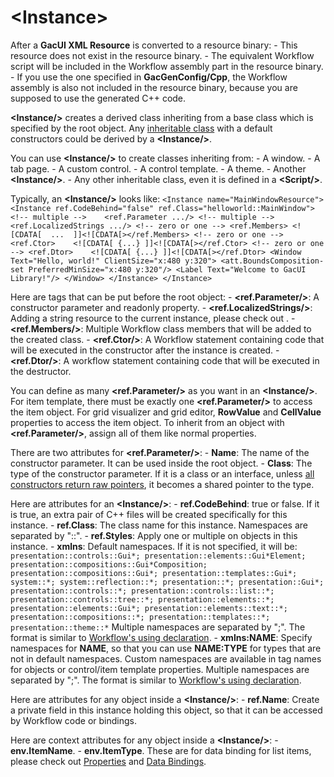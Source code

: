 # \<Instance\>

After a **GacUI XML Resource** is converted to a resource binary: - This resource does not exist in the resource binary. - The equivalent Workflow script will be included in the Workflow assembly part in the resource binary. - If you use the one specified in **GacGenConfig/Cpp**, the Workflow assembly is also not included in the resource binary, because you are supposed to use the generated C++ code.

**\<Instance/\>** creates a derived class inheriting from a base class which is specified by the root object. Any [inheritable class](../.././workflow/running/invoking3.md) with a default constructors could be derived by a **\<Instance/\>**.

You can use **\<Instance/\>** to create classes inheriting from: - A window. - A tab page. - A custom control. - A control template. - A theme. - Another **\<Instance/\>**. - Any other inheritable class, even it is defined in a **\<Script/\>**.

Typically, an **\<Instance/\>** looks like: ``` <Instance name="MainWindowResource"> <Instance ref.CodeBehind="false" ref.Class="helloworld::MainWindow"> <!-- multiple -->    <ref.Parameter .../> <!-- multiple -->    <ref.LocalizedStrings .../> <!-- zero or one --> <ref.Members> <![CDATA[  ...  ]]<![CDATA[></ref.Members> <!-- zero or one --> <ref.Ctor>    <![CDATA[ {...} ]]<![CDATA[></ref.Ctor> <!-- zero or one --> <ref.Dtor>    <![CDATA[ {...} ]]<![CDATA[></ref.Dtor> <Window Text="Hello, world!" ClientSize="x:480 y:320"> <att.BoundsComposition-set PreferredMinSize="x:480 y:320"/> <Label Text="Welcome to GacUI Library!"/> </Window> </Instance> </Instance> ```

Here are tags that can be put before the root object: - **\<ref.Parameter/\>**: A constructor parameter and readonly property. - **\<ref.LocalizedStrings/\>**: Adding a string resource to the current instance, please check out [<LocalizedStrings>](../.././gacui/xmlres/tag_localizedstrings.md). - **\<ref.Members/\>**: Multiple Workflow class members that will be added to the created class. - **\<ref.Ctor/\>**: A Workflow statement containing code that will be executed in the constructor after the instance is created. - **\<ref.Dtor/\>**: A workflow statement containing code that will be executed in the destructor.

You can define as many **\<ref.Parameter/\>** as you want in an **\<Instance/\>**. For item template, there must be exactly one **\<ref.Parameter/\>** to access the item object. For grid visualizer and grid editor, **RowValue** and **CellValue** properties to access the item object. To inherit from an object with **\<ref.Parameter/\>**, assign all of them like normal properties.

There are two attributes for **\<ref.Parameter/\>**: - **Name**: The name of the constructor parameter. It can be used inside the root object. - **Class**: The type of the constructor parameter. If it is a class or an interface, unless [all constructors return raw pointers](../.././workflow/lang/class_new.md), it becomes a shared pointer to the type.

Here are attributes for an **\<Instance/\>**: - **ref.CodeBehind**: true or false. If it is true, an extra pair of C++ files will be created specifically for this instance. - **ref.Class**: The class name for this instance. Namespaces are separated by "::". - **ref.Styles**: Apply one or multiple [<InstanceStyle>](../.././gacui/xmlres/tag_instancestyle.md) on objects in this instance. - **xmlns**: Default namespaces. If it is not specified, it will be: ``` presentation::controls::Gui*; presentation::elements::Gui*Element; presentation::compositions::Gui*Composition; presentation::compositions::Gui*; presentation::templates::Gui*; system::*; system::reflection::*; presentation::*; presentation::Gui*; presentation::controls::*; presentation::controls::list::*; presentation::controls::tree::*; presentation::elements::*; presentation::elements::Gui*; presentation::elements::text::*; presentation::compositions::*; presentation::templates::*; presentation::theme::* ``` Multiple namespaces are separated by ";". The format is similar to [Workflow's using declaration](../.././workflow/lang/module.md). - **xmlns:NAME**: Specify namespaces for **NAME**, so that you can use **NAME:TYPE** for types that are not in default namespaces. Custom namespaces are available in tag names for objects or control/item template properties. Multiple namespaces are separated by ";". The format is similar to [Workflow's using declaration](../.././workflow/lang/module.md).

Here are attributes for any object inside a **\<Instance/\>**: - **ref.Name**: Create a private field in this instance holding this object, so that it can be accessed by Workflow code or bindings.

Here are context attributes for any object inside a **\<Instance/\>**: - **env.ItemName**. - **env.ItemType**. These are for data binding for list items, please check out [Properties](../.././gacui/xmlres/instance/properties.md) and [Data Bindings](../.././gacui/advanced/bindings.md).

